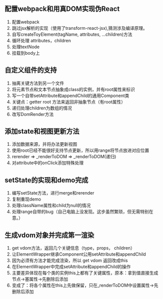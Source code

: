 ## 配置webpack和用真DOM实现伪React
1. 配置webpack
2. 跳过jsx解析的实现（使用了transform-react-jsx),猜测涉及编译原理。
3. 自写createToyElement(tagName, attributes, ...children)方法
4. 循环处理 attributes，children
5. 处理textNode
6. 挂载到body上

## 自定义组件的支持
1. 抽离关键方法到另一个文件
2. 将元素节点和文本节点抽象成class的实例，并有root属性来标识
3. 写一个自带setAttribute和appendChild的通用Component类
4. 关键点：getter root 方法来返回非抽象节点（有root属性）
5. 递归处理children为数组的情况
6. 改写DomRender方法

## 添加state和视图更新方法
1. 添加数据来源，并将办法更新视图
2. 使用root已经不能很好支持节点更新，所以用range将节点放进对应位置
3. rerender => _renderToDOM => _renderToDOM(递归)
4. 对attribute中的onClick添加特殊处理

## setState的实现和demo完成
1. 编写setState方法，进行merge和rerender
2. 复制重现demo
3. 处理className属性和child为null的情况
4. 处理range自带的bug（自己电脑上没发现。这步虽然繁琐，但无需特别在意。）

## 生成vdom对象并完成第一渲染
1. get vdom方法，返回几个关键信息（type，props， children）
2. 让ElementWrapper继承Component公用setAttribute和appendChild
3. 因为必须有方法才能完成渲染，所以 get vdom 返回改成this
4. 在ElementWrapper中完成setAttribute和appendChild的操作
5. 主要差异体现在每个类的实例this上都有了关键属性，原本：拿到值直接生成节点->塞属性->先删除后添加
6. 变成了：将各个属性在this上先做保留，只在_renderToDOM中设置属性->先删除后添加





